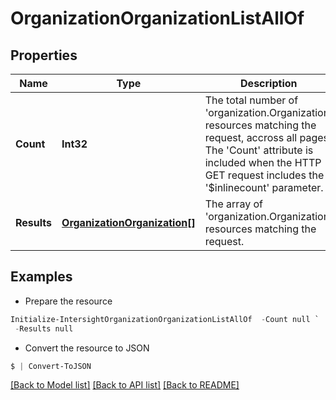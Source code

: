 # OrganizationOrganizationListAllOf
## Properties

Name | Type | Description | Notes
------------ | ------------- | ------------- | -------------
**Count** | **Int32** | The total number of &#39;organization.Organization&#39; resources matching the request, accross all pages. The &#39;Count&#39; attribute is included when the HTTP GET request includes the &#39;$inlinecount&#39; parameter. | [optional] 
**Results** | [**OrganizationOrganization[]**](OrganizationOrganization.md) | The array of &#39;organization.Organization&#39; resources matching the request. | [optional] 

## Examples

- Prepare the resource
```powershell
Initialize-IntersightOrganizationOrganizationListAllOf  -Count null `
 -Results null
```

- Convert the resource to JSON
```powershell
$ | Convert-ToJSON
```

[[Back to Model list]](../README.md#documentation-for-models) [[Back to API list]](../README.md#documentation-for-api-endpoints) [[Back to README]](../README.md)

